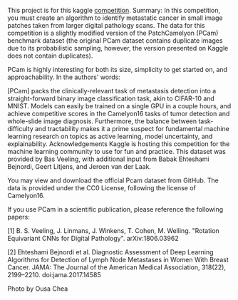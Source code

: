 This project is for this kaggle [competition](https://www.kaggle.com/competitions/histopathologic-cancer-detection/overview).
Summary:
In this competition, you must create an algorithm to identify metastatic cancer in small image patches taken from larger digital pathology scans. The data for this competition is a slightly modified version of the PatchCamelyon (PCam) benchmark dataset (the original PCam dataset contains duplicate images due to its probabilistic sampling, however, the version presented on Kaggle does not contain duplicates).

PCam is highly interesting for both its size, simplicity to get started on, and approachability. In the authors' words:

[PCam] packs the clinically-relevant task of metastasis detection into a straight-forward binary image classification task, akin to CIFAR-10 and MNIST. Models can easily be trained on a single GPU in a couple hours, and achieve competitive scores in the Camelyon16 tasks of tumor detection and whole-slide image diagnosis. Furthermore, the balance between task-difficulty and tractability makes it a prime suspect for fundamental machine learning research on topics as active learning, model uncertainty, and explainability.
Acknowledgements
Kaggle is hosting this competition for the machine learning community to use for fun and practice. This dataset was provided by Bas Veeling, with additional input from Babak Ehteshami Bejnordi, Geert Litjens, and Jeroen van der Laak.

You may view and download the official Pcam dataset from GitHub. The data is provided under the CC0 License, following the license of Camelyon16.

If you use PCam in a scientific publication, please reference the following papers:

[1] B. S. Veeling, J. Linmans, J. Winkens, T. Cohen, M. Welling. "Rotation Equivariant CNNs for Digital Pathology". arXiv:1806.03962

[2] Ehteshami Bejnordi et al. Diagnostic Assessment of Deep Learning Algorithms for Detection of Lymph Node Metastases in Women With Breast Cancer. JAMA: The Journal of the American Medical Association, 318(22), 2199–2210. doi:jama.2017.14585

Photo by Ousa Chea

